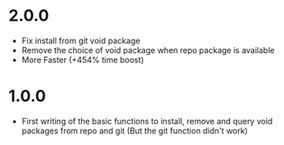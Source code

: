 # 2.0.0
- Fix install from git void package
- Remove the choice of void package when repo package is available 
- More Faster (+454% time boost)

# 1.0.0
- First writing of the basic functions to install, remove and query void packages from repo and git (But the git function didn't work)
